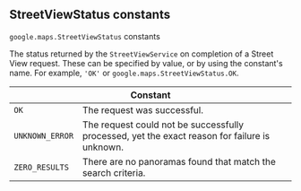 <h2 id="StreetViewStatus"> StreetViewStatus constants </h2><p>
<code><span itemprop="path">google.maps</span>.<span itemprop="name">StreetViewStatus</span></code>
constants
</p><p>The status returned by the <code>StreetViewService</code> on completion of a Street View request. These can be specified by value, or by using the constant's name. For example, <code>'OK'</code> or <code>google.maps.StreetViewStatus.OK</code>.</p><div class="devsite-table-wrapper"><table class="constants responsive" summary="StreetViewStatus constants">
<thead>
<tr><th colspan="2">Constant</th>
</tr></thead>
<tbody>
<tr>
<td><code><span>OK</span></code></td>
<td>The request was successful.</td>
</tr>
<tr>
<td><code><span>UNKNOWN_ERROR</span></code></td>
<td>The request could not be successfully processed, yet the exact reason for failure is unknown.</td>
</tr>
<tr>
<td><code><span>ZERO_RESULTS</span></code></td>
<td>There are no panoramas found that match the search criteria.</td>
</tr>
</tbody>
</table></div>